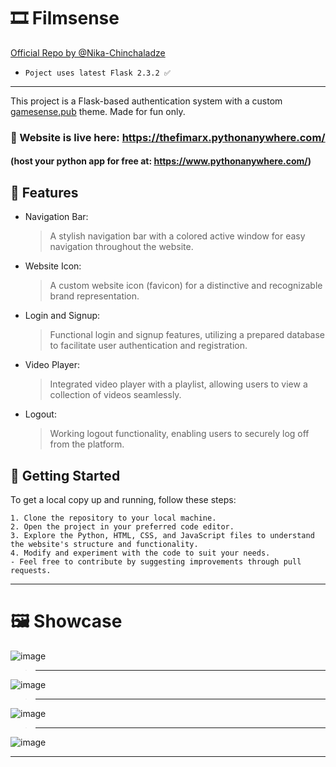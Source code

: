 # 🎞️ Filmsense
<p><a href="https://github.com/Nika-Chinchaladze/Flask_Authentication">Official Repo by @Nika-Chinchaladze</a></p>

- `Poject uses latest Flask 2.3.2 ✅`
__________________________________

This project is a Flask-based authentication system with a custom <a href="https://gamesense.pub/forums/index.php">gamesense.pub</a> theme. Made for fun only.
### 🔴 Website is live here: https://thefimarx.pythonanywhere.com/
#### (host your python app for free at: https://www.pythonanywhere.com/)

## 📖 Features
- Navigation Bar:
  > A stylish navigation bar with a colored active window for easy navigation throughout the website.
- Website Icon:
  > A custom website icon (favicon) for a distinctive and recognizable brand representation.
- Login and Signup:
  > Functional login and signup features, utilizing a prepared database to facilitate user authentication and registration.
- Video Player:
  > Integrated video player with a playlist, allowing users to view a collection of videos seamlessly.
- Logout:
  > Working logout functionality, enabling users to securely log off from the platform.
  
## 🚀 Getting Started
To get a local copy up and running, follow these steps:

    1. Clone the repository to your local machine.
    2. Open the project in your preferred code editor.
    3. Explore the Python, HTML, CSS, and JavaScript files to understand the website's structure and functionality.
    4. Modify and experiment with the code to suit your needs.
    - Feel free to contribute by suggesting improvements through pull requests.
__________________________________
# 🖼️ Showcase
![image](https://user-images.githubusercontent.com/69573290/235529550-261e7b2b-6515-424d-a40c-58d748e2d9ce.png)
> __________________________________
![image](https://github.com/FIMARx/filmsense/assets/69573290/aaf8ef49-fe20-4c0e-af56-df6bf3594f13)
> __________________________________
![image](https://github.com/FIMARx/filmsense/assets/69573290/35d9abb3-6e96-4c29-b195-a26d8ee477a8)
> __________________________________
![image](https://github.com/FIMARx/filmsense/assets/69573290/144035b7-fa16-48f9-b0cc-14b362bca565)
__________________________________
